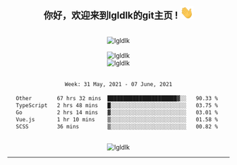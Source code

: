 <div align="center">
<h2> 你好，欢迎来到lgldlk的git主页 ! <img src="https://github.com/lgldlk/lgldlk/blob/main/gifs/Hi.gif" width="30px"></h2>
</div>

<div align="center">
 </br>
 <img src="http://aiitapp.cn:8091/?color=rgba(37,144,118,1)&shadowColor=rgba(12,16,20,1)&fontSize=120&&shadowOffsetX=9&shadowOffsetY=11" height="26px" alt="lgldlk" />
 </br>

   </br>
 <img src="https://github-readme-stats.vercel.app/api?username=lgldlk&show_icons=true&theme=gotham&locale=cn" alt="lgldlk" />
 

</br>

<img  src="http://github-readme-stats.vercel.app/api/top-langs/?username=lgldlk&show_icons=true&theme=gotham&locale=cn&layout=compact" alt="lgldlk"/>  
</br>
</br>

<!--START_SECTION:waka-->
```text
Week: 31 May, 2021 - 07 June, 2021

Other        67 hrs 32 mins  ██████████████████████▓░░   90.33 % 
TypeScript   2 hrs 48 mins   █░░░░░░░░░░░░░░░░░░░░░░░░   03.75 % 
Go           2 hrs 14 mins   ▓░░░░░░░░░░░░░░░░░░░░░░░░   03.01 % 
Vue.js       1 hr 10 mins    ▒░░░░░░░░░░░░░░░░░░░░░░░░   01.58 % 
SCSS         36 mins         ▒░░░░░░░░░░░░░░░░░░░░░░░░   00.82 % 
```
<!--END_SECTION:waka-->

 </br>
  <img src="https://visitor-badge.glitch.me/badge?page_id=lgldlk" alt="lgldlk" />

---

 

